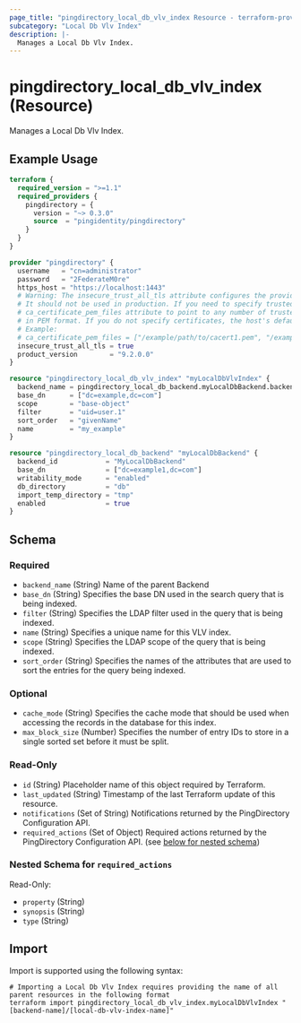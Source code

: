 ```yaml
---
page_title: "pingdirectory_local_db_vlv_index Resource - terraform-provider-pingdirectory"
subcategory: "Local Db Vlv Index"
description: |-
  Manages a Local Db Vlv Index.
---
```


# pingdirectory_local_db_vlv_index (Resource)

Manages a Local Db Vlv Index.

## Example Usage

```terraform
terraform {
  required_version = ">=1.1"
  required_providers {
    pingdirectory = {
      version = "~> 0.3.0"
      source  = "pingidentity/pingdirectory"
    }
  }
}

provider "pingdirectory" {
  username   = "cn=administrator"
  password   = "2FederateM0re"
  https_host = "https://localhost:1443"
  # Warning: The insecure_trust_all_tls attribute configures the provider to trust any certificate presented by the PingDirectory server.
  # It should not be used in production. If you need to specify trusted CA certificates, use the
  # ca_certificate_pem_files attribute to point to any number of trusted CA certificate files
  # in PEM format. If you do not specify certificates, the host's default root CA set will be used.
  # Example:
  # ca_certificate_pem_files = ["/example/path/to/cacert1.pem", "/example/path/to/cacert2.pem"]
  insecure_trust_all_tls = true
  product_version        = "9.2.0.0"
}

resource "pingdirectory_local_db_vlv_index" "myLocalDbVlvIndex" {
  backend_name = pingdirectory_local_db_backend.myLocalDbBackend.backend_id
  base_dn      = ["dc=example,dc=com"]
  scope        = "base-object"
  filter       = "uid=user.1"
  sort_order   = "givenName"
  name         = "my_example"
}

resource "pingdirectory_local_db_backend" "myLocalDbBackend" {
  backend_id            = "MyLocalDbBackend"
  base_dn               = ["dc=example1,dc=com"]
  writability_mode      = "enabled"
  db_directory          = "db"
  import_temp_directory = "tmp"
  enabled               = true
}
```

<!-- schema generated by tfplugindocs -->
## Schema

### Required

- `backend_name` (String) Name of the parent Backend
- `base_dn` (String) Specifies the base DN used in the search query that is being indexed.
- `filter` (String) Specifies the LDAP filter used in the query that is being indexed.
- `name` (String) Specifies a unique name for this VLV index.
- `scope` (String) Specifies the LDAP scope of the query that is being indexed.
- `sort_order` (String) Specifies the names of the attributes that are used to sort the entries for the query being indexed.

### Optional

- `cache_mode` (String) Specifies the cache mode that should be used when accessing the records in the database for this index.
- `max_block_size` (Number) Specifies the number of entry IDs to store in a single sorted set before it must be split.

### Read-Only

- `id` (String) Placeholder name of this object required by Terraform.
- `last_updated` (String) Timestamp of the last Terraform update of this resource.
- `notifications` (Set of String) Notifications returned by the PingDirectory Configuration API.
- `required_actions` (Set of Object) Required actions returned by the PingDirectory Configuration API. (see [below for nested schema](#nestedatt--required_actions))

<a id="nestedatt--required_actions"></a>
### Nested Schema for `required_actions`

Read-Only:

- `property` (String)
- `synopsis` (String)
- `type` (String)

## Import

Import is supported using the following syntax:

```shell
# Importing a Local Db Vlv Index requires providing the name of all parent resources in the following format
terraform import pingdirectory_local_db_vlv_index.myLocalDbVlvIndex "[backend-name]/[local-db-vlv-index-name]"
```

